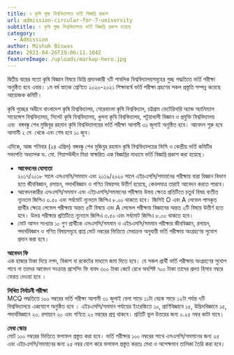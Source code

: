 ```yaml
---
title: ৭ কৃষি গুচ্ছ বিশ্ববিদ্যালয়ে ভর্তি বিজ্ঞপ্তি প্রকাশ
url: admission-circular-for-7-university
subtitle: ৭ কৃষি গুচ্ছ বিশ্ববিদ্যালয়ে ভর্তি বিজ্ঞপ্তি প্রকাশ হয়েছে
category:
  - Admission
author: Mishuk Biswas
date: 2021-04-26T19:06:11.104Z
featureImage: /uploads/markup-hero.jpg
---
```


দ্বিতীয় বারের মতো কৃষি বিজ্ঞান বিষয়ে ডিগ্রি প্রদানকারী ৭টি পাবলিক বিশ্ববিদ্যালয়সমূহের গুচ্ছ পদ্ধতিতে ভর্তি পরীক্ষা অনুষ্ঠিত হবে এবার। ১ম বর্ষ স্নাতক শ্রেণিতে ২০২০-২০২১ শিক্ষাবর্ষে ভর্তি পরীক্ষা গ্রহণের সকল প্রস্তুতি সম্পন্ন করেছে আয়োজক কমিটি।

কৃষি গুচ্ছের অধীনে বাংলাদেশ কৃষি বিশ্ববিদ্যালয়, শেরেবাংলা কৃষি বিশ্ববিদ্যাল, চট্টগ্রাম ভেটেরিনারি অ্যান্ড অ্যানিম্যাল সায়েন্সেস বিশ্ববিদ্যালয়, সিলেট কৃষি বিশ্ববিদ্যালয়, খুলনা কৃষি বিশ্ববিদ্যালয়, পটুয়াখালী বিজ্ঞান ও প্রযুক্তি বিশ্ববিদ্যালয় এবং  বঙ্গবন্ধু শেখ মুজিবুর রহমান কৃষি বিশ্ববিদ্যালয়ের ভর্তি পরীক্ষা আগামী ৩১ জুলাই অনুষ্ঠিত হবে। আবেদন শুরু হবে আগামী ২ মে  থেকে এবং শেষ হবে ১০ জুন।

এদিকে, আজ শনিবার (২৪ এপ্রিল) বঙ্গবন্ধু শেখ মুজিবুর রহমান কৃষি বিশ্ববিদ্যালয়ের ভিসি ও কেন্দ্রীয় ভর্তি কমিটির সভাপতি অধ্যাপক ড. মো. গিয়াসউদ্দীন মিয়া স্বাক্ষরিত এক বিজ্ঞপ্তির মাধ্যমে ভর্তি বিজ্ঞপ্তি প্রকাশ করা হয়েছে।

* **আবেদনের যোগ্যতা**\
  ২০১৭/২০১৮ সালে এসএসসি/সমমান এবং ২০১৯/২০২০ সালে এইচএসসি/সমমানের পরীক্ষায় যারা বিজ্ঞান বিভাগ হতে জীববিজ্ঞান, রসায়ন, পদার্থবিজ্ঞান ও গণিত বিষয়সহ উত্তীর্ণ হয়েছে, কেবলমাত্র তারাই আবেদন করতে পারবে।
* আবেদনকারীর এসএসসি/সমমান এবং এইচএসসি/সমমানের পরীক্ষায় উভয় ক্ষেত্রে প্রতিটিতে চতুর্থ বিষয় ব্যতীত ন্যূনতম জিপিএ ৩.৫০ এবং সর্বমোট ন্যূনতম জিপিএ ৮.০০ থাকতে হবে। জিসিই O এবং A লেভেল পাসকৃত প্রার্থীর ক্ষেত্রে লেভেল পরীক্ষায় অন্তত ৫টি বিষয়ে এবং A লেভেল পরীক্ষায় বিজ্ঞানের অন্তত ২টি বিষয়ে উত্তীর্ণ হতে হবে। উভয় পরীক্ষার প্রতিটিতে ন্যূনতম জিপিএ ৩.৫০ এবং সর্বমোট জিপিএ ৮.০০ থাকতে হবে।
* মোট আসন সংখ্যার ১০ গুণ প্রার্থীকে এসএসসি/সমমান ও এইচএসসি/সমমান পরীক্ষার জীববিজ্ঞান, রসায়ন, পদার্থবিজ্ঞান ও গণিত বিষয়সমূহে প্রাপ্ত মোট নম্বরের ভিত্তিতে মেধাক্রম অনুযায়ী ভর্তি পরীক্ষায় অংগ্রহণের সুযোগ প্রদান করা হবে।

**আবেদন ফি**\
এক হাজার টাকা দিয়ে নগদ, বিকাশ বা রকেটের মাধ্যমে জমা দিতে হবে। যে সকল প্রার্থী ভর্তি পরীক্ষায় অংগ্রহণের সুযোগ পাবে না তাদের আবেদন সংক্রান্ত প্রসেসিং ফি বাবদ ৩০০ টাকা কেটে রেখে অবশিষ্ট ৭০০ টাকা তাদের প্রদত্ত হিসাব নম্বরে ফেরত দেওয়া হবে ।

**লিখিত নির্বাচনী পরীক্ষা**\
MCQ পদ্ধতিতে ১০০ নম্বরের ভর্তি পরীক্ষা আগামী ৩১ জুলাই বেলা সাড়ে ১১টা থেকে সাড়ে ১২টা পর্যন্ত ৭টি বিশ্ববিদ্যালয়ে একযোগে অনুষ্ঠিত হবে । এইচএসসি/সমমান পর্যায়ের ইংরেজিতে ১০, প্রাণিবিজ্ঞানে ১৫, উদ্ভিদবিজ্ঞানে ১৫, পদার্থবিজ্ঞানে ২০. রসায়নে ২০ এবং গণিতে ২০ নম্বরের প্রশ্ন থাকবে। প্রতিটি ভুল উত্তরের জন্য ০.২৫ নম্বর কাটা যাবে।

**মেধা স্কোর**\
মোট ১০০ নম্বরের ভিত্তিতে ফলাফল প্রস্তুত করা হবে। ভর্তি পরীক্ষার ১০০ নম্বরের সাথে এসএসসি/সমমানের জন্য ২৫ এবং এইচএসসি/সমমানের জন্য ২৫ নম্বর যোগ করে ফলাফল প্রস্তুত করতঃ মেধা ও অপেক্ষমান তালিকা তৈরি করা হবে।